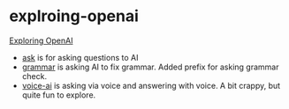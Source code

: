 # explroing-openai

[Exploring OpenAI](https://setkyar.com/exploring-openai)

- [ask](./ask/main.py) is for asking questions to AI
- [grammar](./grammar/main.py) is asking AI to fix grammar. Added prefix for asking grammar check.
- [voice-ai](./vocie-ai) is asking via voice and answering with voice. A bit crappy, but quite fun to explore.